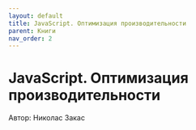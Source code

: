 ```yaml
---
layout: default
title: JavaScript. Оптимизация производительности
parent: Книги
nav_order: 2
---
```


# JavaScript. Оптимизация производительности

Автор: Николас Закас
